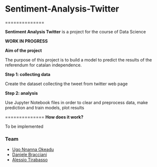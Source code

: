 # Sentiment-Analysis-Twitter
==============

**Sentiment Analysis Twitter** is a project for the course of Data Science

**WORK IN PROGRESS**

**Aim of the project** 

The purpose of this project is to build a model to predict the results of the referendum for catalan independence.

**Step 1: collecting data** 

Create the dataset collecting the tweet from twitter web page

**Step 2: analysis** 

Use Jupyter Notebook files in order to clear and preprocess data, make prediction and train models, plot results

==============
**How does it work?**

To be implemented

### Team

- [Ugo Nnanna Okeadu](https://it.linkedin.com/in/ugo-nnanna-okeadu-620165b8)
- [Daniele Bracciani](https://it.linkedin.com/in/daniele-bracciani-74a64a36)
- [Alessio Tirabasso](https://www.linkedin.com/in/alessio-tirabasso-44a023140/)

